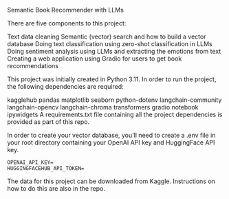 Semantic Book Recommender with LLMs

There are five components to this project:

Text data cleaning 
Semantic (vector) search and how to build a vector database
Doing text classification using zero-shot classification in LLMs
Doing sentiment analysis using LLMs and extracting the emotions from text
Creating a web application using Gradio for users to get book recommendations


This project was initially created in Python 3.11. In order to run the project, the following dependencies are required:

kagglehub
pandas
matplotlib
seaborn
python-dotenv
langchain-community
langchain-opencv
langchain-chroma
transformers
gradio
notebook
ipywidgets
A requirements.txt file containing all the project dependencies is provided as part of this repo.

In order to create your vector database, you'll need to create a .env file in your root directory containing your OpenAI API key and HuggingFace API key.
```
OPENAI_API_KEY=
HUGGINGFACEHUB_API_TOKEN=

```
The data for this project can be downloaded from Kaggle. Instructions on how to do this are also in the repo.
